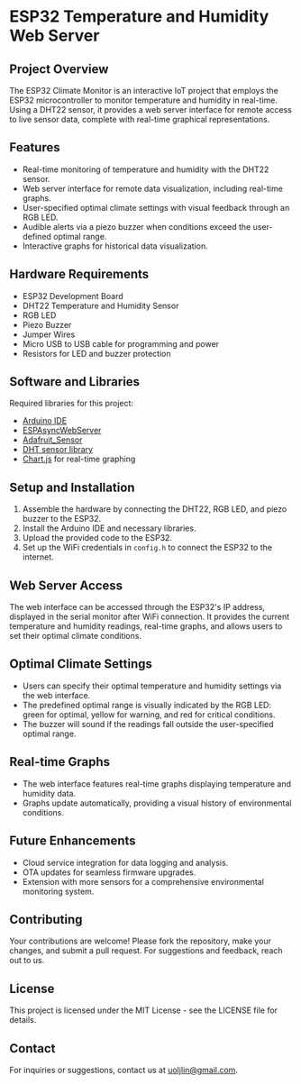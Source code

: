 # ESP32 Temperature and Humidity Web Server

## Project Overview
The ESP32 Climate Monitor is an interactive IoT project that employs the ESP32 microcontroller to monitor temperature and humidity in real-time. Using a DHT22 sensor, it provides a web server interface for remote access to live sensor data, complete with real-time graphical representations.

## Features
- Real-time monitoring of temperature and humidity with the DHT22 sensor.
- Web server interface for remote data visualization, including real-time graphs.
- User-specified optimal climate settings with visual feedback through an RGB LED.
- Audible alerts via a piezo buzzer when conditions exceed the user-defined optimal range.
- Interactive graphs for historical data visualization.

## Hardware Requirements
- ESP32 Development Board
- DHT22 Temperature and Humidity Sensor
- RGB LED
- Piezo Buzzer
- Jumper Wires
- Micro USB to USB cable for programming and power
- Resistors for LED and buzzer protection

## Software and Libraries
Required libraries for this project:
- [Arduino IDE](https://www.arduino.cc/en/Main/Software)
- [ESPAsyncWebServer](https://github.com/me-no-dev/ESPAsyncWebServer)
- [Adafruit_Sensor](https://github.com/adafruit/Adafruit_Sensor)
- [DHT sensor library](https://github.com/adafruit/DHT-sensor-library)
- [Chart.js](https://www.chartjs.org/) for real-time graphing

## Setup and Installation
1. Assemble the hardware by connecting the DHT22, RGB LED, and piezo buzzer to the ESP32.
2. Install the Arduino IDE and necessary libraries.
3. Upload the provided code to the ESP32.
4. Set up the WiFi credentials in `config.h` to connect the ESP32 to the internet.

## Web Server Access
The web interface can be accessed through the ESP32's IP address, displayed in the serial monitor after WiFi connection. It provides the current temperature and humidity readings, real-time graphs, and allows users to set their optimal climate conditions.

## Optimal Climate Settings
- Users can specify their optimal temperature and humidity settings via the web interface.
- The predefined optimal range is visually indicated by the RGB LED: green for optimal, yellow for warning, and red for critical conditions.
- The buzzer will sound if the readings fall outside the user-specified optimal range.

## Real-time Graphs
- The web interface features real-time graphs displaying temperature and humidity data.
- Graphs update automatically, providing a visual history of environmental conditions.

## Future Enhancements
- Cloud service integration for data logging and analysis.
- OTA updates for seamless firmware upgrades.
- Extension with more sensors for a comprehensive environmental monitoring system.

## Contributing
Your contributions are welcome! Please fork the repository, make your changes, and submit a pull request. For suggestions and feedback, reach out to us.

## License
This project is licensed under the MIT License - see the LICENSE file for details.

## Contact
For inquiries or suggestions, contact us at uoljlin@gmail.com.
